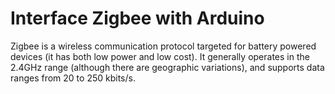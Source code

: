 # Interface Zigbee with Arduino 
  Zigbee is a wireless communication protocol targeted for battery powered devices (it has both low power and low cost). It generally operates in the 2.4GHz range (although there are geographic variations), and supports data ranges from 20 to 250 kbits/s.
